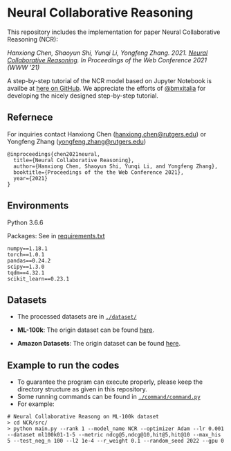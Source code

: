 # Neural Collaborative Reasoning
This repository includes the implementation for paper Neural Collaborative Reasoning (NCR):

*Hanxiong Chen, Shaoyun Shi, Yunqi Li, Yongfeng Zhang. 2021. [Neural Collaborative Reasoning](https://arxiv.org/pdf/2005.08129.pdf). 
In Proceedings of the Web Conference 2021 (WWW ’21)*

A step-by-step tutorial of the NCR model based on Jupyter Notebook is availbe at [here on GitHub](https://github.com/bmxitalia/NCRProject). We appreciate the efforts of [@bmxitalia](https://github.com/bmxitalia) for developing the nicely designed step-by-step tutorial.

## Refernece

For inquiries contact Hanxiong Chen (hanxiong.chen@rutgers.edu) or Yongfeng Zhang (yongfeng.zhang@rutgers.edu)

```
@inproceedings{chen2021neural,
  title={Neural Collaborative Reasoning},
  author={Hanxiong Chen, Shaoyun Shi, Yunqi Li, and Yongfeng Zhang},
  booktitle={Proceedings of the the Web Conference 2021},
  year={2021}
}
```

## Environments

Python 3.6.6

Packages: See in [requirements.txt](https://github.com/rutgerswiselab/NCR/blob/master/requirements.txt)

```
numpy==1.18.1
torch==1.0.1
pandas==0.24.2
scipy==1.3.0
tqdm==4.32.1
scikit_learn==0.23.1
```

## Datasets

- The processed datasets are in  [`./dataset/`](https://github.com/rutgerswiselab/NCR/tree/master/dataset)

- **ML-100k**: The origin dataset can be found [here](https://grouplens.org/datasets/movielens/100k/). 

- **Amazon Datasets**: The origin dataset can be found [here](http://jmcauley.ucsd.edu/data/amazon/). 
    

## Example to run the codes
-   To guarantee the program can execute properly, please keep the directory structure as given in this repository.
-   Some running commands can be found in [`./command/command.py`](https://github.com/rutgerswiselab/NCR/blob/master/command/command.py)
-   For example:

```
# Neural Collaborative Reasong on ML-100k dataset
> cd NCR/src/
> python main.py --rank 1 --model_name NCR --optimizer Adam --lr 0.001 --dataset ml100k01-1-5 --metric ndcg@5,ndcg@10,hit@5,hit@10 --max_his 5 --test_neg_n 100 --l2 1e-4 --r_weight 0.1 --random_seed 2022 --gpu 0
```

